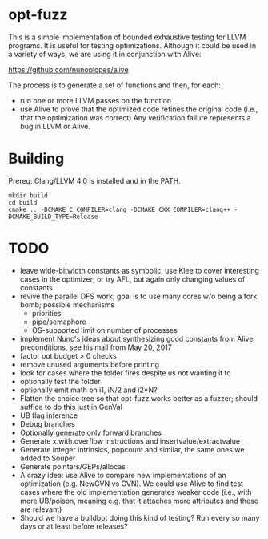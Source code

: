 # opt-fuzz

This is a simple implementation of bounded exhaustive testing for LLVM
programs. It is useful for testing optimizations. Although it could be
used in a variety of ways, we are using it in conjunction with Alive:

  https://github.com/nunoplopes/alive

The process is to generate a set of functions and then, for each:
- run one or more LLVM passes on the function
- use Alive to prove that the optimized code refines the original code (i.e.,
  that the optimization was correct)
Any verification failure represents a bug in LLVM or Alive.

# Building

Prereq: Clang/LLVM 4.0 is installed and in the PATH.

```
mkdir build
cd build
cmake .. -DCMAKE_C_COMPILER=clang -DCMAKE_CXX_COMPILER=clang++ -DCMAKE_BUILD_TYPE=Release
```

# TODO

- leave wide-bitwidth constants as symbolic, use Klee to cover
  interesting cases in the optimizer; or try AFL, but again only
  changing values of constants
- revive the parallel DFS work; goal is to use many cores w/o being a
  fork bomb; possible mechanisms
  * priorities
  * pipe/semaphore
  * OS-supported limit on number of processes
- implement Nuno's ideas about synthesizing good constants from Alive preconditions,
  see his mail from May 20, 2017
- factor out budget > 0 checks
- remove unused arguments before printing
- look for cases where the folder fires despite us not wanting it to
- optionally test the folder
- optionally emit math on i1, iN/2 and i2*N?
- Flatten the choice tree so that opt-fuzz works better as a fuzzer;
  should suffice to do this just in GenVal
- UB flag inference
- Debug branches
- Optionally generate only forward branches
- Generate x.with.overflow instructions and insertvalue/extractvalue
- Generate integer intrinsics, popcount and similar, the same ones we
  added to Souper
- Generate pointers/GEPs/allocas
- A crazy idea: use Alive to compare new implementations of an
  optimization (e.g. NewGVN vs GVN). We could use Alive to find test
  cases where the old implementation generates weaker code (i.e., with
  more UB/poison, meaning e.g. that it attaches more attributes and
  these are relevant)
- Should we have a buildbot doing this kind of testing? Run every so
  many days or at least before releases?
